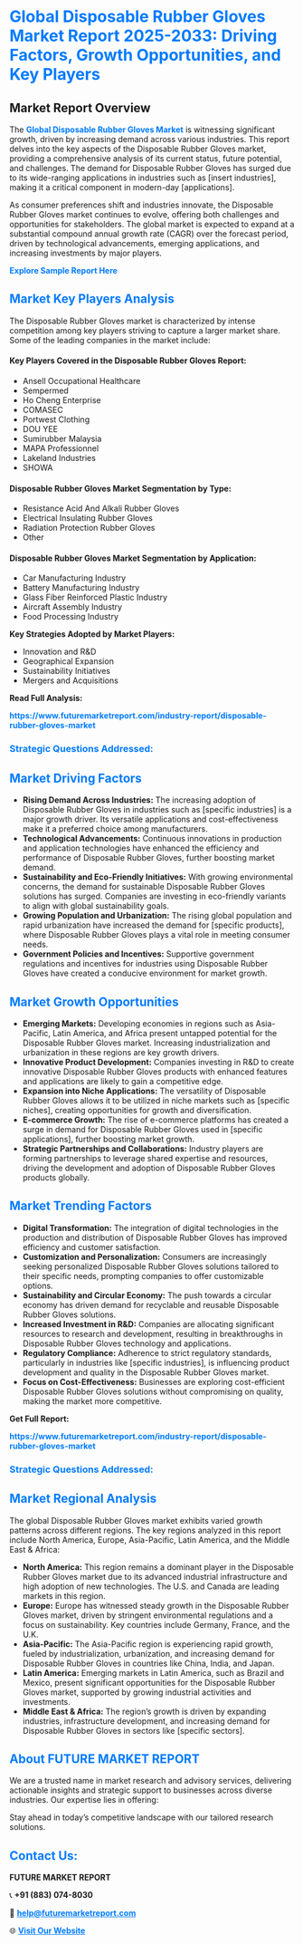 <h1 style="color: #007BFF;">Global Disposable Rubber Gloves Market Report 2025-2033: Driving Factors, Growth Opportunities, and Key Players</h1>

<section id="overview">
<h2>Market Report Overview</h2>
<p>The <a href="https://www.futuremarketreport.com/industry-report/disposable-rubber-gloves-market" style="color: #007BFF; text-decoration: none;"><strong>Global Disposable Rubber Gloves Market</strong></a> is witnessing significant growth, driven by increasing demand across various industries. This report delves into the key aspects of the Disposable Rubber Gloves market, providing a comprehensive analysis of its current status, future potential, and challenges. The demand for Disposable Rubber Gloves has surged due to its wide-ranging applications in industries such as [insert industries], making it a critical component in modern-day [applications].</p>
<p>As consumer preferences shift and industries innovate, the Disposable Rubber Gloves market continues to evolve, offering both challenges and opportunities for stakeholders. The global market is expected to expand at a substantial compound annual growth rate (CAGR) over the forecast period, driven by technological advancements, emerging applications, and increasing investments by major players.</p>
</section>

<section id="overview">
<p><a href="https://www.futuremarketreport.com/request-sample/reportId=115157" style="color: #007BFF; text-decoration: none;"><strong>Explore Sample Report Here</strong></a></p>
</section>

<section id="key-players">
<h2 style="color: #007BFF;">Market Key Players Analysis</h2>
<p>The Disposable Rubber Gloves market is characterized by intense competition among key players striving to capture a larger market share. Some of the leading companies in the market include:</p>
<h4>Key Players Covered in the Disposable Rubber Gloves Report:</h4>
<ul><li>Ansell Occupational Healthcare</li><li>Sempermed</li><li>Ho Cheng Enterprise</li><li>COMASEC</li><li>Portwest Clothing</li><li>DOU YEE</li><li>Sumirubber Malaysia</li><li>MAPA Professionnel</li><li>Lakeland Industries</li><li>SHOWA</li></ul>
<h4>Disposable Rubber Gloves Market Segmentation by Type:</h4>
<ul><li>Resistance Acid And Alkali Rubber Gloves</li><li>Electrical Insulating Rubber Gloves</li><li>Radiation Protection Rubber Gloves</li><li>Other</li></ul>

<h4>Disposable Rubber Gloves Market Segmentation by Application:</h4>
<ul><li>Car Manufacturing Industry</li><li>Battery Manufacturing Industry</li><li>Glass Fiber Reinforced Plastic Industry</li><li>Aircraft Assembly Industry</li><li>Food Processing Industry</li></ul>
<p><strong>Key Strategies Adopted by Market Players:</strong></p>
<ul>
<li>Innovation and R&D</li>
<li>Geographical Expansion</li>
<li>Sustainability Initiatives</li>
<li>Mergers and Acquisitions</li>
</ul>
</section>

<section>
<p><strong>Read Full Analysis: </strong></p><a href="https://www.futuremarketreport.com/industry-report/disposable-rubber-gloves-market" style="color: #007BFF; text-decoration: none;"><strong>https://www.futuremarketreport.com/industry-report/disposable-rubber-gloves-market</strong></a>
<h3 style="color: #007BFF;">Strategic Questions Addressed:</h3>
</section>

<section id="driving-factors">
<h2 style="color: #007BFF;">Market Driving Factors</h2>
<ul>
<li><strong>Rising Demand Across Industries:</strong> The increasing adoption of Disposable Rubber Gloves in industries such as [specific industries] is a major growth driver. Its versatile applications and cost-effectiveness make it a preferred choice among manufacturers.</li>
<li><strong>Technological Advancements:</strong> Continuous innovations in production and application technologies have enhanced the efficiency and performance of Disposable Rubber Gloves, further boosting market demand.</li>
<li><strong>Sustainability and Eco-Friendly Initiatives:</strong> With growing environmental concerns, the demand for sustainable Disposable Rubber Gloves solutions has surged. Companies are investing in eco-friendly variants to align with global sustainability goals.</li>
<li><strong>Growing Population and Urbanization:</strong> The rising global population and rapid urbanization have increased the demand for [specific products], where Disposable Rubber Gloves plays a vital role in meeting consumer needs.</li>
<li><strong>Government Policies and Incentives:</strong> Supportive government regulations and incentives for industries using Disposable Rubber Gloves have created a conducive environment for market growth.</li>
</ul>
</section>

<section id="growth-opportunities">
<h2 style="color: #007BFF;">Market Growth Opportunities</h2>
<ul>
<li><strong>Emerging Markets:</strong> Developing economies in regions such as Asia-Pacific, Latin America, and Africa present untapped potential for the Disposable Rubber Gloves market. Increasing industrialization and urbanization in these regions are key growth drivers.</li>
<li><strong>Innovative Product Development:</strong> Companies investing in R&D to create innovative Disposable Rubber Gloves products with enhanced features and applications are likely to gain a competitive edge.</li>
<li><strong>Expansion into Niche Applications:</strong> The versatility of Disposable Rubber Gloves allows it to be utilized in niche markets such as [specific niches], creating opportunities for growth and diversification.</li>
<li><strong>E-commerce Growth:</strong> The rise of e-commerce platforms has created a surge in demand for Disposable Rubber Gloves used in [specific applications], further boosting market growth.</li>
<li><strong>Strategic Partnerships and Collaborations:</strong> Industry players are forming partnerships to leverage shared expertise and resources, driving the development and adoption of Disposable Rubber Gloves products globally.</li>
</ul>
</section>

<section id="trending-factors">
<h2 style="color: #007BFF;">Market Trending Factors</h2>
<ul>
<li><strong>Digital Transformation:</strong> The integration of digital technologies in the production and distribution of Disposable Rubber Gloves has improved efficiency and customer satisfaction.</li>
<li><strong>Customization and Personalization:</strong> Consumers are increasingly seeking personalized Disposable Rubber Gloves solutions tailored to their specific needs, prompting companies to offer customizable options.</li>
<li><strong>Sustainability and Circular Economy:</strong> The push towards a circular economy has driven demand for recyclable and reusable Disposable Rubber Gloves solutions.</li>
<li><strong>Increased Investment in R&D:</strong> Companies are allocating significant resources to research and development, resulting in breakthroughs in Disposable Rubber Gloves technology and applications.</li>
<li><strong>Regulatory Compliance:</strong> Adherence to strict regulatory standards, particularly in industries like [specific industries], is influencing product development and quality in the Disposable Rubber Gloves market.</li>
<li><strong>Focus on Cost-Effectiveness:</strong> Businesses are exploring cost-efficient Disposable Rubber Gloves solutions without compromising on quality, making the market more competitive.</li>
</ul>
</section>

<section>
<p><strong>Get Full Report: </strong></p><a href="https://www.futuremarketreport.com/industry-report/disposable-rubber-gloves-market" style="color: #007BFF; text-decoration: none;"><strong>https://www.futuremarketreport.com/industry-report/disposable-rubber-gloves-market</strong></a>
<h3 style="color: #007BFF;">Strategic Questions Addressed:</h3>
</section>


<section id="regional-analysis">
<h2 style="color: #007BFF;">Market Regional Analysis</h2>
<p>The global Disposable Rubber Gloves market exhibits varied growth patterns across different regions. The key regions analyzed in this report include North America, Europe, Asia-Pacific, Latin America, and the Middle East & Africa:</p>
<ul>
<li><strong>North America:</strong> This region remains a dominant player in the Disposable Rubber Gloves market due to its advanced industrial infrastructure and high adoption of new technologies. The U.S. and Canada are leading markets in this region.</li>
<li><strong>Europe:</strong> Europe has witnessed steady growth in the Disposable Rubber Gloves market, driven by stringent environmental regulations and a focus on sustainability. Key countries include Germany, France, and the U.K.</li>
<li><strong>Asia-Pacific:</strong> The Asia-Pacific region is experiencing rapid growth, fueled by industrialization, urbanization, and increasing demand for Disposable Rubber Gloves in countries like China, India, and Japan.</li>
<li><strong>Latin America:</strong> Emerging markets in Latin America, such as Brazil and Mexico, present significant opportunities for the Disposable Rubber Gloves market, supported by growing industrial activities and investments.</li>
<li><strong>Middle East & Africa:</strong> The region’s growth is driven by expanding industries, infrastructure development, and increasing demand for Disposable Rubber Gloves in sectors like [specific sectors].</li>
</ul>
</section>

<footer>
<h2 style="color: #007BFF;">About FUTURE MARKET REPORT</h2>
<p>We are a trusted name in market research and advisory services, delivering actionable insights and strategic support to businesses across diverse industries. Our expertise lies in offering:</p>

<p>Stay ahead in today’s competitive landscape with our tailored research solutions.</p>

<h2 style="color: #007BFF;">Contact Us:</h2>
<p><strong>FUTURE MARKET REPORT</strong></p>
<p>📞 <strong>+91 (883) 074-8030</strong></p>
<p>📧 <strong><a href="mailto:help@futuremarketreport.com" style="color: #007BFF;">help@futuremarketreport.com</a></strong></p>
<p>🌐 <strong><a href="https://www.futuremarketreport.com/" style="color: #007BFF;">Visit Our Website</a></strong></p>
</footer>